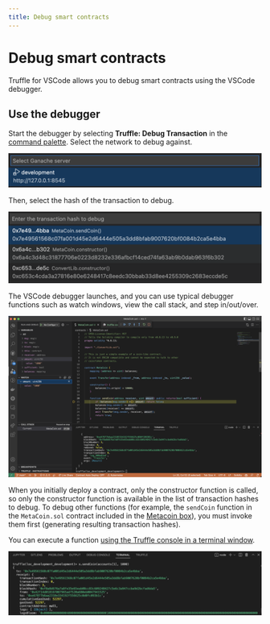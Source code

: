 ```yaml
---
title: Debug smart contracts
---
```


# Debug smart contracts

Truffle for VSCode allows you to debug smart contracts using the VSCode debugger.

## Use the debugger

Start the debugger by selecting **Truffle: Debug Transaction** in the
[command palette](../reference/command-palette.md).
Select the network to debug against.

![Network selection](../images/network-selection.png)

Then, select the hash of the transaction to debug.

![Transaction selection](../images/transaction-selection.png)

The VSCode debugger launches, and you can use typical debugger functions such as watch windows, view
the call stack, and step in/out/over.

![Debugger](../images/debugger.png)

When you initially deploy a contract, only the constructor function is called, so only the
constructor function is available in the list of transaction hashes to debug.
To debug other functions (for example, the `sendCoin` function in the `MetaCoin.sol` contract
included in the [Metacoin box](/boxes/metacoin)), you must invoke them first
(generating resulting transaction hashes).

You can execute a function
[using the Truffle console in a terminal window](/docs/truffle/getting-started/interacting-with-your-contracts).

![Execute function in Truffle console](../images/execute-function.png)
